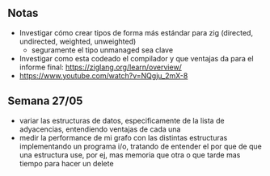 ## Notas
- Investigar cómo crear tipos de forma más estándar para zig (directed, undirected, weighted, unweighted)
    - seguramente el tipo unmanaged sea clave
- Investigar como esta codeado el compilador y que ventajas da para el informe final: https://ziglang.org/learn/overview/
- https://www.youtube.com/watch?v=NQgju_2mX-8


## Semana 27/05
- variar las estructuras de datos, especificamente de la lista de adyacencias, entendiendo ventajas de cada una
- medir la performance de mi grafo con las distintas estructuras implementando un programa i/o, tratando de entender el por que de que una estructura use, por ej, mas memoria que otra o que tarde mas tiempo para hacer un delete

